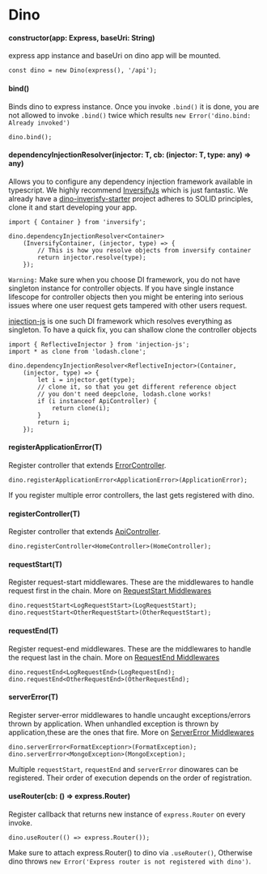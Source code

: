 # Dino
#### constructor(app: Express, baseUri: String)
express app instance and baseUri on dino app will be mounted.
```
const dino = new Dino(express(), '/api');
```
#### bind()
Binds dino to express instance. Once you invoke `.bind()` it is done, you are not allowed to invoke `.bind()` twice which results `new Error('dino.bind: Already invoked')`
```
dino.bind();
```
#### dependencyInjectionResolver<T>(injector: T, cb: (injector: T, type: any) => any)
Allows you to configure any dependency injection framework available in typescript. We highly recommend [InversifyJs](https://github.com/inversify/InversifyJS/) which is just fantastic. We already have a [dino-inverisfy-starter]() project adheres to SOLID principles, clone it and start developing your app.
```
import { Container } from 'inversify';

dino.dependencyInjectionResolver<Container>
    (InversifyContainer, (injector, type) => {
        // This is how you resolve objects from inversify container
        return injector.resolve(type);
    });
```
`Warning:` Make sure when you choose DI framework, you do not have singleton instance for controller objects. If you have single instance lifescope for controller objects then you might be entering into serious issues where one user request gets tampered with other users request.

[injection-js](https://github.com/mgechev/injection-js) is one such DI framework which resolves everything as singleton. To have a quick fix, you can shallow clone the controller objects 
```
import { ReflectiveInjector } from 'injection-js';
import * as clone from 'lodash.clone';

dino.dependencyInjectionResolver<ReflectiveInjector>(Container,
    (injector, type) => {
        let i = injector.get(type);
        // clone it, so that you get different reference object
        // you don't need deepclone, lodash.clone works!
        if (i instanceof ApiController) {
            return clone(i);
        }
        return i;
    });
```
#### registerApplicationError<T>(T)
Register controller that extends [ErrorController](https://github.com/ParallelTask/dinoloop/blob/wiki-folder/wiki/controllers.md#errorcontroller).
```
dino.registerApplicationError<ApplicationError>(ApplicationError);
```
If you register multiple error controllers, the last gets registered with dino.
#### registerController<T>(T)
Register controller that extends [ApiController](https://github.com/ParallelTask/dinoloop/blob/wiki-folder/wiki/controllers.md#apicontroller).
```
dino.registerController<HomeController>(HomeController);
```
#### requestStart<T>(T)
Register request-start middlewares. These are the middlewares to handle request first in the chain. More on [RequestStart Middlewares]() 
```
dino.requestStart<LogRequestStart>(LogRequestStart);
dino.requestStart<OtherRequestStart>(OtherRequestStart);
```
#### requestEnd<T>(T)
Register request-end middlewares. These are the middlewares to handle the request last in the chain. More on [RequestEnd Middlewares]() 
```
dino.requestEnd<LogRequestEnd>(LogRequestEnd);
dino.requestEnd<OtherRequestEnd>(OtherRequestEnd);
```
#### serverError<T>(T)
Register server-error middlewares to handle uncaught exceptions/errors thrown by application. When unhandled exception is thrown by application,these are the ones that fire. More on [ServerError Middlewares]() 
```
dino.serverError<FormatExceptionr>(FormatException);
dino.serverError<MongoException>(MongoException);
```
Multiple `requestStart`, `requestEnd` and `serverError` dinowares can be registered.
Their order of execution depends on the order of registration.
#### useRouter(cb: () => express.Router)
Register callback that returns new instance of `express.Router` on every invoke.
```
dino.useRouter(() => express.Router());
```
Make sure to attach express.Router() to dino via `.useRouter()`, Otherwise dino throws `new Error('Express router is not registered with dino')`.
